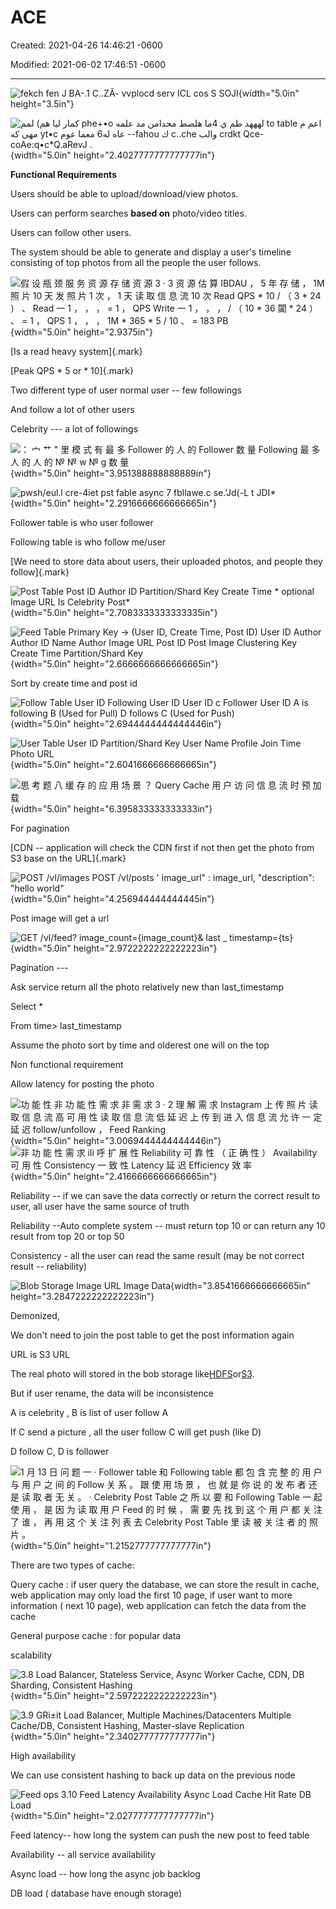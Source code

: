 # ACE

Created: 2021-04-26 14:46:21 -0600

Modified: 2021-06-02 17:46:51 -0600

---

![fekch fen J BA-.1 C..ZĂ- vvplocd serv ICL cos S SOJI ](../../media/Twitter-^M-Insgram-Instagram-ACE-image1.png){width="5.0in" height="3.5in"}



![كمار ليا هم) لمم phe+•o لهههد طم ي 4ما هلصط محدامن مد علمه *to table اعم م مهى كه yt•c عاه له6 معما عوم -*-fahou ك c..che والب crdkt Qce-coAe:q•c*Q.aRevJ . ](../../media/Twitter-^M-Insgram-Instagram-ACE-image2.png){width="5.0in" height="2.4027777777777777in"}









**Functional Requirements**

Users should be able to upload/download/view photos.



Users can perform searches **based on** photo/video titles.



Users can follow other users.



The system should be able to generate and display a user's timeline consisting of top photos from all the people the user follows.

![假 设 瓶 颈 服 务 资 源 存 储 资 源 3 · 3 资 源 估 算 IBDAU ， 5 年 存 储 ， 1M 照 片 10 天 发 照 片 1 次 ， 1 天 读 取 信 息 流 10 次 Read QPS * 10 / （ 3 * 24 ） 、 Read 一 1 ， ， ， = 1 ， QPS Write 一 1 ， ， ， / （ 10 * 36 闐 * 24 ） 、 = 1 ， QPS 1 ， ， ， 1M * 365 * 5 / 10 、 = 183 PB ](../../media/Twitter-^M-Insgram-Instagram-ACE-image3.png){width="5.0in" height="2.9375in"}





[Is a read heavy system]{.mark}



[Peak QPS * 5 or * 10]{.mark}



Two different type of user normal user -- few followings

And follow a lot of other users



Celebrity --- a lot of followings





![： 宀 艹 " 里 模 式 有 最 多 Follower 的 人 的 Follower 数 量 Following 最 多 人 的 人 的 № № w № g 数 量 ](../../media/Twitter-^M-Insgram-Instagram-ACE-image4.png){width="5.0in" height="3.951388888888889in"}



![pwsh/eul.l cre-4iet pst fable async 7 fbllawe.c se.'Jd(-L t JDI* ](../../media/Twitter-^M-Insgram-Instagram-ACE-image5.png){width="5.0in" height="2.2916666666666665in"}



Follower table is who user follower



Following table is who follow me/user



[We need to store data about users, their uploaded photos, and people they follow]{.mark}



![Post Table Post ID Author ID Partition/Shard Key Create Time * optional Image URL Is Celebrity Post* ](../../media/Twitter-^M-Insgram-Instagram-ACE-image6.png){width="5.0in" height="2.7083333333333335in"}







![Feed Table Primary Key -> (User ID, Create Time, Post ID) User ID Author Author ID Name Author Image URL Post ID Post Image Clustering Key Create Time Partition/Shard Key ](../../media/Twitter-^M-Insgram-Instagram-ACE-image7.png){width="5.0in" height="2.6666666666666665in"}



Sort by create time and post id



![Follow Table User ID Following User ID User ID c Follower User ID A is following B (Used for Pull) D follows C (Used for Push) ](../../media/Twitter-^M-Insgram-Instagram-ACE-image8.png){width="5.0in" height="2.6944444444444446in"}



![User Table User ID Partition/Shard Key User Name Profile Join Time Photo URL ](../../media/Twitter-^M-Insgram-Instagram-ACE-image9.png){width="5.0in" height="2.6041666666666665in"}





![思 考 题 八 缓 存 的 应 用 场 景 ？ Query Cache 用 户 访 问 信 息 流 时 预 加 载 ](../../media/Twitter-^M-Insgram-Instagram-ACE-image10.png){width="5.0in" height="6.395833333333333in"}



For pagination



[CDN -- application will check the CDN first if not then get the photo from S3 base on the URL]{.mark}





![POST /vl/images POST /vl/posts ' image_url" : image_url, "description": "hello world" ](../../media/Twitter-^M-Insgram-Instagram-ACE-image11.png){width="5.0in" height="4.256944444444445in"}



Post image will get a url

![GET /vl/feed? image_count={image_count}& last _ timestamp={ts} ](../../media/Twitter-^M-Insgram-Instagram-ACE-image12.png){width="5.0in" height="2.9722222222222223in"}



Pagination ---

Ask service return all the photo relatively new than last_timestamp



Select *

From time> last_timestamp





Assume the photo sort by time and olderest one will on the top

Non functional requirement

Allow latency for posting the photo



![功 能 性 非 功 能 性 需 求 非 需 求 3 · 2 理 解 需 求 Instagram 上 传 照 片 读 取 信 息 流 高 可 用 性 读 取 信 息 流 低 延 迟 上 传 到 进 入 信 息 流 允 许 一 定 延 迟 follow/unfollow ， Feed Ranking ](../../media/Twitter-^M-Insgram-Instagram-ACE-image13.png){width="5.0in" height="3.0069444444444446in"}![非 功 能 性 需 求 ili 呼 扩 展 性 Reliability 可 靠 性 （ 正 确 性 ） Availability 可 用 性 Consistency 一 致 性 Latency 延 迟 Efficiency 效 率 ](../../media/Twitter-^M-Insgram-Instagram-ACE-image14.png){width="5.0in" height="2.4166666666666665in"}

Reliability -- if we can save the data correctly or return the correct result to user, all user have the same source of truth

Reliability --Auto complete system -- must return top 10 or can return any 10 result from top 20 or top 50



Consistency - all the user can read the same result (may be not correct result -- reliability)



![Blob Storage Image URL Image Data ](../../media/Twitter-^M-Insgram-Instagram-ACE-image15.png){width="3.8541666666666665in" height="3.2847222222222223in"}



Demonized,



We don't need to join the post table to get the post information again



URL is S3 URL



The real photo will stored in the bob storage like[HDFS](https://en.wikipedia.org/wiki/Apache_Hadoop)or[S3](https://en.wikipedia.org/wiki/Amazon_S3).



But if user rename, the data will be inconsistence



A is celebrity , B is list of user follow A



If C send a picture , all the user follow C will get push (like D)



D follow C, D is follower



![1 月 13 日 问 题 一 · Follower table 和 Following table 都 包 含 完 整 的 用 户 与 用 户 之 间 的 Follow 关 系 。 跟 使 用 场 景 ， 也 就 是 你 说 的 发 布 者 还 是 读 取 者 无 关 。 · Celebrity Post Table 之 所 以 要 和 Following Table 一 起 使 用 ， 是 因 为 读 取 用 户 Feed 的 时 候 ， 需 要 先 找 到 这 个 用 户 都 关 注 了 谁 ， 再 用 这 个 关 注 列 表 去 Celebrity Post Table 里 读 被 关 注 者 的 照 片 。 ](../../media/Twitter-^M-Insgram-Instagram-ACE-image16.png){width="5.0in" height="1.2152777777777777in"}



There are two types of cache:

Query cache : if user query the database, we can store the result in cache, web application may only load the first 10 page, if user want to more information ( next 10 page), web application can fetch the data from the cache

General purpose cache : for popular data



scalability

![3.8 Load Balancer, Stateless Service, Async Worker Cache, CDN, DB Sharding, Consistent Hashing ](../../media/Twitter-^M-Insgram-Instagram-ACE-image17.png){width="5.0in" height="2.5972222222222223in"}



![3.9 GRi±it Load Balancer, Multiple Machines/Datacenters Multiple Cache/DB, Consistent Hashing, Master-slave Replication ](../../media/Twitter-^M-Insgram-Instagram-ACE-image18.png){width="5.0in" height="2.3402777777777777in"}

High availability



We can use consistent hashing to back up data on the previous node



![Feed ops 3.10 Feed Latency Availability Async Load Cache Hit Rate DB Load ](../../media/Twitter-^M-Insgram-Instagram-ACE-image19.png){width="5.0in" height="2.0277777777777777in"}



Feed latency-- how long the system can push the new post to feed table



Availability -- all service availability

Async load -- how long the async job backlog



DB load ( database have enough storage)



















